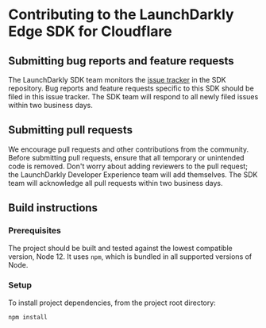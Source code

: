 # Contributing to the LaunchDarkly Edge SDK for Cloudflare

## Submitting bug reports and feature requests

The LaunchDarkly SDK team monitors the [issue tracker](https://github.com/launchdarkly/cloudflare-edge-sdk/issues) in the SDK repository. Bug reports and feature requests specific to this SDK should be filed in this issue tracker. The SDK team will respond to all newly filed issues within two business days.

## Submitting pull requests

We encourage pull requests and other contributions from the community. Before submitting pull requests, ensure that all temporary or unintended code is removed. Don't worry about adding reviewers to the pull request; the LaunchDarkly Developer Experience team will add themselves. The SDK team will acknowledge all pull requests within two business days.

## Build instructions

### Prerequisites

The project should be built and tested against the lowest compatible version, Node 12. It uses `npm`, which is bundled in all supported versions of Node.

### Setup

To install project dependencies, from the project root directory:

```
npm install
```
